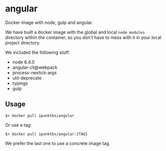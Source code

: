 # angular

Docker image with node, gulp and angular.

We have built a docker image with the global and local `node_modules` directory within the container, 
 so you don't have to mess with it in your local project directory.

We included the following stuff:
- node 6.4.0
- angular-cli@webpack
- process-nextick-args
- util-deprecate
- typings
- gulp

## Usage

```
$> docker pull ipunktbs/angular
```
Or use a tag:
```
$> docker pull ipunktbs/angular:{TAG}
```

We prefer the last one to use a concrete image tag.
